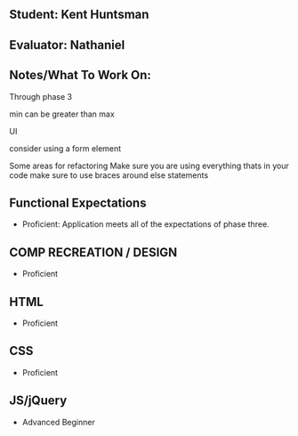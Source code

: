 ## Student: Kent Huntsman
## Evaluator: Nathaniel
## Notes/What To Work On:

Through phase 3

min can be greater than max

UI

consider using a form element

Some areas for refactoring
Make sure you are using everything thats in your code
make sure to use braces around else statements

## Functional Expectations

* Proficient: Application meets all of the expectations of phase three.  

## COMP RECREATION / DESIGN

* Proficient  

## HTML

* Proficient  

## CSS

* Proficient  

## JS/jQuery

* Advanced Beginner  
